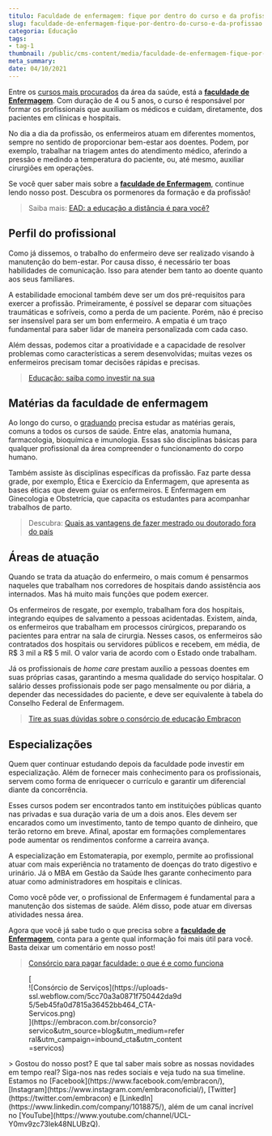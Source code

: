 ```yaml
---
titulo: Faculdade de enfermagem: fique por dentro do curso e da profissão
slug: faculdade-de-enfermagem-fique-por-dentro-do-curso-e-da-profissao
categoria: Educação
tags:
- tag-1
thumbnail: /public/cms-content/media/faculdade-de-enfermagem-fique-por-dentro-do-curso-e-da-profissao.jpg
meta_summary: 
date: 04/10/2021
---
```

Entre os [cursos mais procurados](https://www.embracon.com.br/blog/pensando-em-fazer-uma-pos-graduacao-aqui-estao-5-motivos-para-incentiva-lo) da área da saúde, está a [**faculdade de Enfermagem**](https://www.embracon.com.br/blog/conheca-4-formas-de-pagar-a-faculdade). Com duração de 4 ou 5 anos, o curso é responsável por formar os profissionais que auxiliam os médicos e cuidam, diretamente, dos pacientes em clínicas e hospitais.

No dia a dia da profissão, os enfermeiros atuam em diferentes momentos, sempre no sentido de proporcionar bem-estar aos doentes. Podem, por exemplo, trabalhar na triagem antes do atendimento médico, aferindo a pressão e medindo a temperatura do paciente, ou, até mesmo, auxiliar cirurgiões em operações.

Se você quer saber mais sobre a [**faculdade de Enfermagem**](https://www.embracon.com.br/blog/consorcio-embracon-para-pagar-faculdade), continue lendo nosso post. Descubra os pormenores da formação e da profissão!

> Saiba mais: [EAD: a educação a distância é para você?](https://www.embracon.com.br/blog/ead-a-educacao-a-distancia-e-para-voce)

Perfil do profissional
----------------------

Como já dissemos, o trabalho do enfermeiro deve ser realizado visando à manutenção do bem-estar. Por causa disso, é necessário ter boas habilidades de comunicação. Isso para atender bem tanto ao doente quanto aos seus familiares.

A estabilidade emocional também deve ser um dos pré-requisitos para exercer a profissão. Primeiramente, é possível se deparar com situações traumáticas e sofríveis, como a perda de um paciente. Porém, não é preciso ser insensível para ser um bom enfermeiro. A empatia é um traço fundamental para saber lidar de maneira personalizada com cada caso.

Além dessas, podemos citar a proatividade e a capacidade de resolver problemas como características a serem desenvolvidas; muitas vezes os enfermeiros precisam tomar decisões rápidas e precisas.

> [Educação: saiba como investir na sua](https://www.embracon.com.br/blog/educacao-saiba-como-investir-na-sua)

Matérias da faculdade de enfermagem
-----------------------------------

Ao longo do curso, o [graduando](https://www.embracon.com.br/blog/segunda-graduacao-ou-pos-graduacao-qual-e-a-melhor-opcao) precisa estudar as matérias gerais, comuns a todos os cursos de saúde. Entre elas, anatomia humana, farmacologia, bioquímica e imunologia. Essas são disciplinas básicas para qualquer profissional da área compreender o funcionamento do corpo humano.

Também assiste às disciplinas específicas da profissão. Faz parte dessa grade, por exemplo, Ética e Exercício da Enfermagem, que apresenta as bases éticas que devem guiar os enfermeiros. E Enfermagem em Ginecologia e Obstetrícia, que capacita os estudantes para acompanhar trabalhos de parto.

> Descubra: [Quais as vantagens de fazer mestrado ou doutorado fora do país](https://www.embracon.com.br/blog/quais-as-vantagens-de-fazer-mestrado-ou-doutorado-fora-do-pais)

Áreas de atuação
----------------

Quando se trata da atuação do enfermeiro, o mais comum é pensarmos naqueles que trabalham nos corredores de hospitais dando assistência aos internados. Mas há muito mais funções que podem exercer.

Os enfermeiros de resgate, por exemplo, trabalham fora dos hospitais, integrando equipes de salvamento a pessoas acidentadas. Existem, ainda, os enfermeiros que trabalham em processos cirúrgicos, preparando os pacientes para entrar na sala de cirurgia. Nesses casos, os enfermeiros são contratados dos hospitais ou servidores públicos e recebem, em média, de R$ 3 mil a R$ 5 mil. O valor varia de acordo com o Estado onde trabalham.

Já os profissionais de *home care* prestam auxílio a pessoas doentes em suas próprias casas, garantindo a mesma qualidade do serviço hospitalar. O salário desses profissionais pode ser pago mensalmente ou por diária, a depender das necessidades do paciente, e deve ser equivalente à tabela do Conselho Federal de Enfermagem.

> [Tire as suas dúvidas sobre o consórcio de educação Embracon](https://www.embracon.com.br/blog/tire-as-suas-duvidas-sobre-o-consorcio-de-educacao-embracon)

Especializações
---------------

Quem quer continuar estudando depois da faculdade pode investir em especialização. Além de fornecer mais conhecimento para os profissionais, servem como forma de enriquecer o currículo e garantir um diferencial diante da concorrência.

Esses cursos podem ser encontrados tanto em instituições públicas quanto nas privadas e sua duração varia de um a dois anos. Eles devem ser encarados como um investimento, tanto de tempo quanto de dinheiro, que terão retorno em breve. Afinal, apostar em formações complementares pode aumentar os rendimentos conforme a carreira avança.

A especialização em Estomaterapia, por exemplo, permite ao profissional atuar com mais experiência no tratamento de doenças do trato digestivo e urinário. Já o MBA em Gestão da Saúde lhes garante conhecimento para atuar como administradores em hospitais e clínicas.

Como você pôde ver, o profissional de Enfermagem é fundamental para a manutenção dos sistemas de saúde. Além disso, pode atuar em diversas atividades nessa área.

Agora que você já sabe tudo o que precisa sobre a [**faculdade de Enfermagem**](https://www.embracon.com.br/blog/como-funciona-o-consorcio-embracon-para-pagar-faculdade), conta para a gente qual informação foi mais útil para você. Basta deixar um comentário em nosso post!

> [Consórcio para pagar faculdade: o que é e como funciona](https://www.embracon.com.br/blog/consorcio-embracon-para-pagar-faculdade)‍

<figure class="w-richtext-figure-type-image w-richtext-align-center" style="max-width:310px">[<div>![Consórcio de Serviços](https://uploads-ssl.webflow.com/5cc70a3a0871f750442da9d5/5eb45fa0d7815a36452bb464_CTA-Servicos.png)</div>](https://embracon.com.br/consorcio?servico&utm_source=blog&utm_medium=referral&utm_campaign=inbound_cta&utm_content=servicos)</figure>> Gostou do nosso post? E que tal saber mais sobre as nossas novidades em tempo real? Siga-nos nas redes sociais e veja tudo na sua timeline. Estamos no [Facebook](https://www.facebook.com/embracon/), [Instagram](https://www.instagram.com/embraconoficial/), [Twitter](https://twitter.com/embracon) e [LinkedIn](https://www.linkedin.com/company/1018875/), além de um canal incrível no [YouTube](https://www.youtube.com/channel/UCL-Y0mv9zc73Iek48NLUBzQ).
